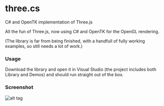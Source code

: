three.cs
========

C# and OpenTK implementation of Three.js

All the fun of Three.js, now using C# and OpenTK for the OpenGL rendering.

(The library is far from being finished, with a handfull of fully working examples, so still needs a lot of work.)

### Usage ###

Download the library and open it in Visual Studio (the project includes both Library and Demos) and should run straight out of the box.

### Screenshot ###

![alt tag](https://raw.github.com/lathoub/three.cs/master/example.jpg)
